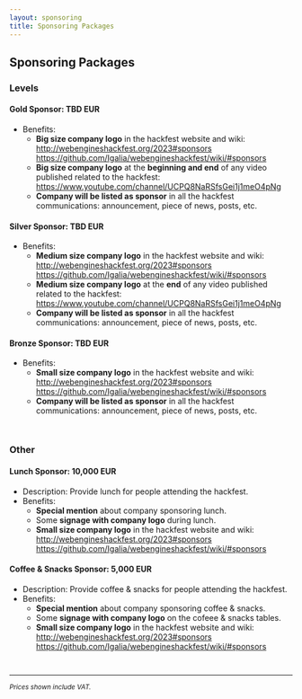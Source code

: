 ```yaml
---
layout: sponsoring
title: Sponsoring Packages
---
```


## Sponsoring Packages

### Levels

#### Gold Sponsor: TBD EUR

* Benefits:
  * **Big size company logo** in the hackfest website and wiki:  
    <http://webengineshackfest.org/2023#sponsors>  
    <https://github.com/Igalia/webengineshackfest/wiki/#sponsors>
  * **Big size company logo** at the **beginning and end** of any video published related to the hackfest:  
    <https://www.youtube.com/channel/UCPQ8NaRSfsGei1j1meO4pNg>
  * **Company will be listed as sponsor** in all the hackfest communications: announcement, piece of news, posts, etc.

#### Silver Sponsor: TBD EUR

* Benefits:
  * **Medium size company logo** in the hackfest website and wiki:  
    <http://webengineshackfest.org/2023#sponsors>  
    <https://github.com/Igalia/webengineshackfest/wiki/#sponsors>
  * **Medium size company logo** at the **end** of any video published related to the hackfest:  
    <https://www.youtube.com/channel/UCPQ8NaRSfsGei1j1meO4pNg>
  * **Company will be listed as sponsor** in all the hackfest communications: announcement, piece of news, posts, etc.

#### Bronze Sponsor: TBD EUR

* Benefits:
  * **Small size company logo** in the hackfest website and wiki:  
    <http://webengineshackfest.org/2023#sponsors>  
    <https://github.com/Igalia/webengineshackfest/wiki/#sponsors>
  * **Company will be listed as sponsor** in all the hackfest communications: announcement, piece of news, posts, etc.

<div style="break-inside: avoid; padding-block: 1em;">

### Other

#### Lunch Sponsor: 10,000 EUR

* Description: Provide lunch for people attending the hackfest.
* Benefits:
  * **Special mention** about company sponsoring lunch.
  * Some **signage with company logo** during lunch.
  * **Small size company logo** in the hackfest website and wiki:  
    <http://webengineshackfest.org/2023#sponsors>  
    <https://github.com/Igalia/webengineshackfest/wiki/#sponsors>

#### Coffee & Snacks Sponsor: 5,000 EUR

* Description: Provide coffee & snacks for people attending the hackfest.
* Benefits:
  * **Special mention** about company sponsoring coffee & snacks.
  * Some **signage with company logo** on the cofeee & snacks tables.
  * **Small size company logo** in the hackfest website and wiki:  
    <http://webengineshackfest.org/2023#sponsors>  
    <https://github.com/Igalia/webengineshackfest/wiki/#sponsors>

</div>

---

<div style="font-size: smaller; font-style: italic;">
Prices shown include VAT.
</div>

